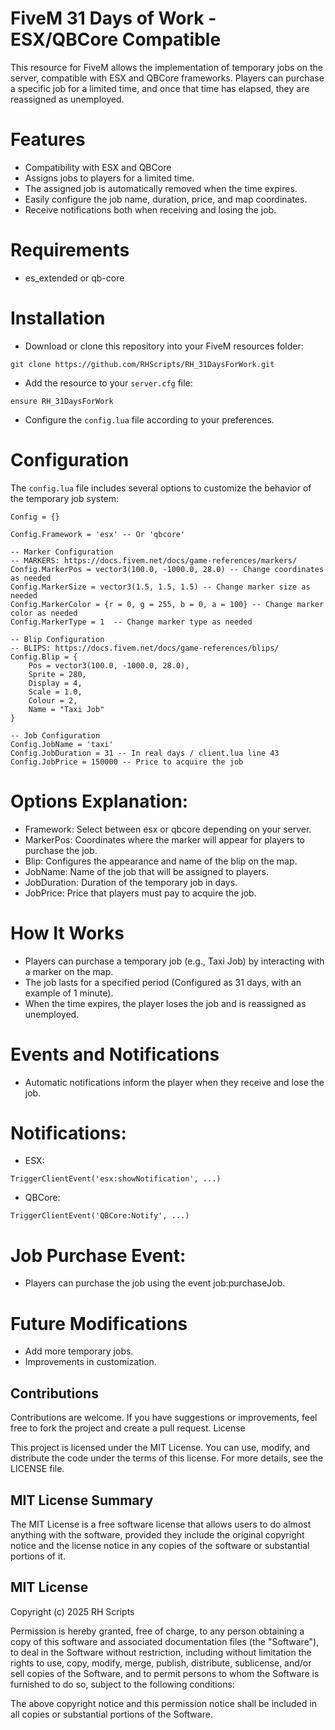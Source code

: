 # FiveM 31 Days of Work - ESX/QBCore Compatible

This resource for FiveM allows the implementation of temporary jobs on the server, compatible with ESX and QBCore frameworks. Players can purchase a specific job for a limited time, and once that time has elapsed, they are reassigned as unemployed.

# Features

- Compatibility with ESX and QBCore
- Assigns jobs to players for a limited time.
- The assigned job is automatically removed when the time expires.
- Easily configure the job name, duration, price, and map coordinates.
- Receive notifications both when receiving and losing the job.

# Requirements

- es_extended or qb-core

# Installation

- Download or clone this repository into your FiveM resources folder:

```
git clone https://github.com/RHScripts/RH_31DaysForWork.git
```

- Add the resource to your `server.cfg` file:

```
ensure RH_31DaysForWork
```

- Configure the `config.lua` file according to your preferences.

# Configuration

The `config.lua` file includes several options to customize the behavior of the temporary job system:

```
Config = {}

Config.Framework = 'esx' -- Or 'qbcore'

-- Marker Configuration
-- MARKERS: https://docs.fivem.net/docs/game-references/markers/
Config.MarkerPos = vector3(100.0, -1000.0, 28.0) -- Change coordinates as needed
Config.MarkerSize = vector3(1.5, 1.5, 1.5) -- Change marker size as needed
Config.MarkerColor = {r = 0, g = 255, b = 0, a = 100} -- Change marker color as needed
Config.MarkerType = 1  -- Change marker type as needed

-- Blip Configuration
-- BLIPS: https://docs.fivem.net/docs/game-references/blips/
Config.Blip = {
    Pos = vector3(100.0, -1000.0, 28.0),
    Sprite = 280,
    Display = 4,
    Scale = 1.0,
    Colour = 2,
    Name = "Taxi Job"
}

-- Job Configuration
Config.JobName = 'taxi'
Config.JobDuration = 31 -- In real days / client.lua line 43
Config.JobPrice = 150000 -- Price to acquire the job

```

# Options Explanation:

- Framework: Select between esx or qbcore depending on your server.
- MarkerPos: Coordinates where the marker will appear for players to purchase the job.
- Blip: Configures the appearance and name of the blip on the map.
- JobName: Name of the job that will be assigned to players.
- JobDuration: Duration of the temporary job in days.
- JobPrice: Price that players must pay to acquire the job.

# How It Works

- Players can purchase a temporary job (e.g., Taxi Job) by interacting with a marker on the map.
- The job lasts for a specified period (Configured as 31 days, with an example of 1 minute).
- When the time expires, the player loses the job and is reassigned as unemployed.

# Events and Notifications

- Automatic notifications inform the player when they receive and lose the job.

# Notifications:
- ESX: 
```
TriggerClientEvent('esx:showNotification', ...)
```
- QBCore: 
```
TriggerClientEvent('QBCore:Notify', ...)
```

# Job Purchase Event:

- Players can purchase the job using the event job:purchaseJob.


# Future Modifications
- Add more temporary jobs.
- Improvements in customization.


## Contributions

Contributions are welcome. If you have suggestions or improvements, feel free to fork the project and create a pull request.
License

This project is licensed under the MIT License. You can use, modify, and distribute the code under the terms of this license. For more details, see the LICENSE file.


## MIT License Summary

The MIT License is a free software license that allows users to do almost anything with the software, provided they include the original copyright notice and the license notice in any copies of the software or substantial portions of it.


## MIT License

Copyright (c) 2025 RH Scripts

Permission is hereby granted, free of charge, to any person obtaining a copy of this software and associated documentation files (the "Software"), to deal in the Software without restriction, including without limitation the rights to use, copy, modify, merge, publish, distribute, sublicense, and/or sell copies of the Software, and to permit persons to whom the Software is furnished to do so, subject to the following conditions:

The above copyright notice and this permission notice shall be included in all copies or substantial portions of the Software.
